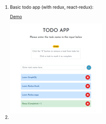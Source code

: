1. Basic todo app (with redux, react-redux):

   [Demo](truculent-dock.surge.sh)
   <div styles="text-align:center">
      <img src="./screenshots/todo-app.png" width="300">
   </div>

2.
